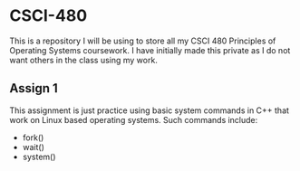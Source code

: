 # CSCI-480
This is a repository I will be using to store all my CSCI 480 Principles of Operating Systems coursework. I have initially made this private as I do not want others in the class using my work.

## Assign 1
This assignment is just practice using basic system commands in C++ that work on Linux based operating systems. Such commands include:

* fork()
* wait()
* system()
